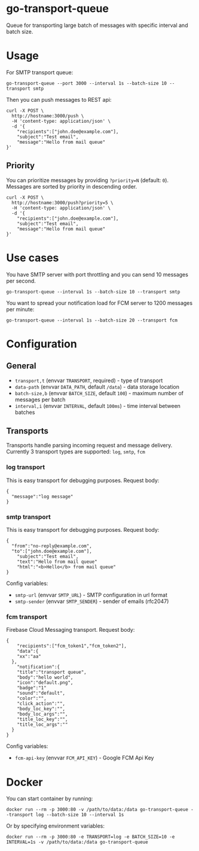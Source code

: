 # go-transport-queue

Queue for transporting large batch of messages with specific interval and batch size.

# Usage

For SMTP transport queue:
```
go-transport-queue --port 3000 --interval 1s --batch-size 10 --transport smtp
```

Then you can push messages to REST api:
```
curl -X POST \
  http://hostname:3000/push \
  -H 'content-type: application/json' \
  -d '{
	"recipients":["john.doe@example.com"],
	"subject":"Test email",
	"message":"Hello from mail queue"
}'
```

## Priority

You can prioritize messages by providing `?priority=N` (default: `0`). Messages are sorted by priority in descending order.

```
curl -X POST \
  http://hostname:3000/push?priority=5 \
  -H 'content-type: application/json' \
  -d '{
	"recipients":["john.doe@example.com"],
	"subject":"Test email",
	"message":"Hello from mail queue"
}'
```

# Use cases

You have SMTP server with port throttling and you can send 10 messages per second.
```
go-transport-queue --interval 1s --batch-size 10 --transport smtp
```

You want to spread your notification load for FCM server to 1200 messages per minute:
```
go-transport-queue --interval 1s --batch-size 20 --transport fcm
```

# Configuration

## General

* `transport,t` (envvar `TRANSPORT`, required) - type of transport
* `data-path` (envvar `DATA_PATH`, default `/data`) - data storage location
* `batch-size,b` (envvar `BATCH_SIZE`, default `100`) - maximum number of messages per batch
* `interval,i` (envvar `INTERVAL`, default `100ms`) - time interval between batches

## Transports

Transports handle parsing incoming request and message delivery. Currently 3 transport types are supported: `log`, `smtp`, `fcm`

### log transport

This is easy transport for debugging purposes. Request body:
```
{
  "message":"log message"
}
```

### smtp transport

This is easy transport for debugging purposes. Request body:
```
{
  "from":"no-reply@example.com",
  "to":["john.doe@example.com"],
	"subject":"Test email",
	"text":"Hello from mail queue"
	"html":"<b>Hello</b> from mail queue"
}
```

Config variables:
* `smtp-url` (envvar `SMTP_URL`) - SMTP configuration in url format
* `smtp-sender` (envvar `SMTP_SENDER`) - sender of emails (rfc2047)

### fcm transport

Firebase Cloud Messaging transport. Request body:
```
{
	"recipients":["fcm_token1","fcm_token2"],
	"data":{
    "xx":"aa"
  },
	"notification":{
    "title":"transport queue",
    "body":"hello world",
    "icon":"default.png",
    "badge":"1"
    "sound":"default",
    "color":"",
    "click_action":"",
    "body_loc_key":"",
    "body_loc_args":"",
    "title_loc_key":"",
    "title_loc_args":""
  }
}
```

Config variables:
* `fcm-api-key` (envvar `FCM_API_KEY`) - Google FCM Api Key

# Docker

You can start container by running:
```
docker run --rm -p 3000:80 -v /path/to/data:/data go-transport-queue --transport log --batch-size 10 --interval 1s
```

Or by specifying environment variables:
```
docker run --rm -p 3000:80 -e TRANSPORT=log -e BATCH_SIZE=10 -e INTERVAL=1s -v /path/to/data:/data go-transport-queue
```
